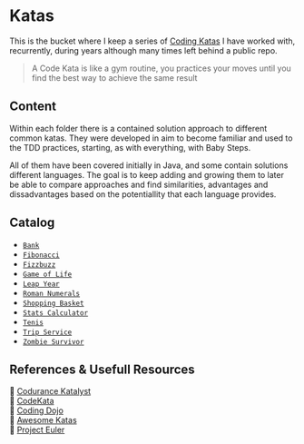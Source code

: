 # Katas

This is the bucket where I keep a series of [Coding Katas](https://en.wikipedia.org/wiki/Kata_(programming)) I have worked with, recurrently, during years although many times left behind a public repo.

> A Code Kata is like a gym routine, you practices your moves until you find the best way to achieve the same result

## Content
Within each folder there is a contained solution approach to different common katas. They were developed in aim to become familiar and used to the TDD practices, 
starting, as with everything, with Baby Steps.

All of them have been covered initially in Java, and some contain solutions different languages.
The goal is to keep adding and growing them to later be able to compare approaches and find similarities, advantages and dissadvantages based on the potentiallity that each language provides.

## Catalog 

- [`Bank`](https://github.com/threenary/katas/tree/master/bank)
- [`Fibonacci`](https://github.com/threenary/katas/tree/master/fibonacci)
- [`Fizzbuzz`](https://github.com/threenary/katas/tree/master/fizzbuzz)
- [`Game of Life`](https://github.com/threenary/katas/tree/master/game-of-life)
- [`Leap Year`](https://github.com/threenary/katas/tree/master/leap-year)
- [`Roman Numerals`](https://github.com/threenary/katas/tree/master/roman-numerals)
- [`Shopping Basket`](https://github.com/threenary/katas/tree/master/shopping-basket)
- [`Stats Calculator`](https://github.com/threenary/katas/tree/master/stats-calculator)
- [`Tenis`](https://github.com/threenary/katas/tree/master/tennis)
- [`Trip Service`](https://github.com/threenary/katas/tree/master/trip-service)
- [`Zombie Survivor`](https://github.com/threenary/katas/tree/master/zombie-survivor)

## References & Usefull Resources

:bookmark: [Codurance Katalyst](https://katalyst.codurance.com/browse) \
:bookmark: [CodeKata](http://codekata.com/) \
:bookmark: [Coding Dojo](https://codingdojo.org/) \
:bookmark: [Awesome Katas](https://github.com/gamontal/awesome-katas) \
:bookmark: [Project Euler](https://projecteuler.net/)
